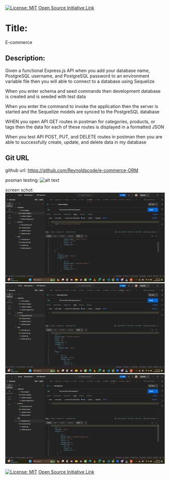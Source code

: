 
[![License: MIT](https://img.shields.io/badge/License-MIT-yellow.svg)](https://opensource.org/licenses/MIT) [Open Source Initiative Link](https://opensource.org/licenses/MIT)


# Title:
 E-commerce 

## Description:
Given a functional Express.js API when you add your database name, PostgreSQL username, and PostgreSQL password to an environment variable file
then you will able to connect to a database using Sequelize

When you enter schema and seed commands then development database is created and is seeded with test data

When you enter the command to invoke the application then the server is started and the Sequelize models are synced to the PostgreSQL database

WHEN you open API GET routes in postman  for categories, products, or tags then the data for each of these routes is displayed in a formatted JSON

When you test API POST, PUT, and DELETE routes in postman then you are able to successfully create, update, and delete data in my database


## Git URL 
github url: https://github.com/Reynoldscode/e-commerce-ORM

posman testing: ![alt text](public/orm.gif)

screen schot: ![alt text](<public/Screenshot (2062).png>)
              ![alt text](<public/Screenshot (2063).png>)
              ![alt text](<public/Screenshot (2064).png>)



[![License: MIT](https://img.shields.io/badge/License-MIT-yellow.svg)](https://opensource.org/licenses/MIT) [Open Source Initiative Link](https://opensource.org/licenses/MIT)
